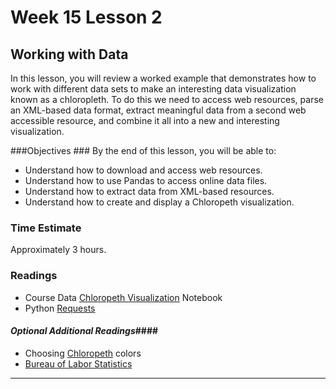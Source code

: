 # Week 15 Lesson 2 #
## Working with Data ##

In this lesson, you will review a worked example that demonstrates how
to work with different data sets to make an interesting data
visualization known as a chloropleth. To do this we need to access web
resources, parse an XML-based data format, extract meaningful data from
a second web accessible resource, and combine it all into a new and
interesting visualization.

###Objectives ###
By the end of this lesson, you will be able to:

- Understand how to download and access web resources.
- Understand how to use Pandas to access online data files.
- Understand how to extract data from XML-based resources.
- Understand how to create and display a Chloropeth visualization.

### Time Estimate ###

Approximately 3 hours.

### Readings ####

- Course Data [Chloropeth Visualization](notebook/dataviz.ipynb) Notebook
- Python [Requests](http://docs.python-requests.org/en/latest/)

#### *Optional Additional Readings*####

- Choosing [Chloropeth](http://colorbrewer2.org/) colors
- [Bureau of Labor Statistics](http://www.bls.gov/lau/#tables)

------
